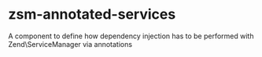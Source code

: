 # zsm-annotated-services
A component to define how dependency injection has to be performed with Zend\ServiceManager via annotations

